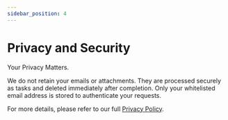 ```yaml
---
sidebar_position: 4
---
```


# Privacy and Security

Your Privacy Matters.

We do not retain your emails or attachments. They are processed securely as tasks and deleted immediately after completion. Only your whitelisted email address is stored to authenticate your requests.

For more details, please refer to our full [Privacy Policy](https://www.mxtoai.com/privacy-policy). <!-- Link needs to be updated if the privacy policy page exists --> 